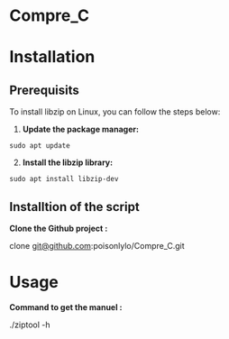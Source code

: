 # Compre_C

# Installation

## Prerequisits 

To install libzip on Linux, you can follow the steps below:

1. **Update the package manager:**

`sudo apt update`


2. **Install the libzip library:**

`sudo apt install libzip-dev`

## Installtion of the script 

**Clone the Github project :**

clone git@github.com:poisonlylo/Compre_C.git


# Usage

**Command to get the manuel :**

./ziptool -h 

